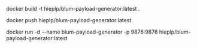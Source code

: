 docker build -t hieplp/blum-payload-generator:latest .

docker push hieplp/blum-payload-generator:latest

docker run -d --name blum-payload-generator -p 9876:9876  hieplp/blum-payload-generator:latest 

